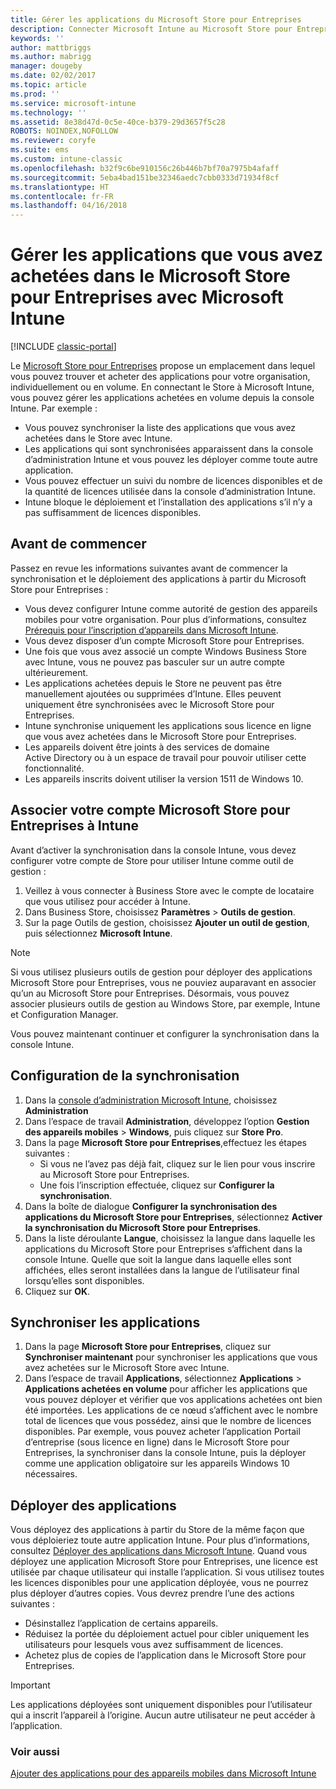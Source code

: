```yaml
---
title: Gérer les applications du Microsoft Store pour Entreprises
description: Connecter Microsoft Intune au Microsoft Store pour Entreprises pour gérer et déployer des applications achetées en volume à partir de la console Intune
keywords: ''
author: mattbriggs
ms.author: mabrigg
manager: dougeby
ms.date: 02/02/2017
ms.topic: article
ms.prod: ''
ms.service: microsoft-intune
ms.technology: ''
ms.assetid: 8e38d47d-0c5e-40ce-b379-29d3657f5c28
ROBOTS: NOINDEX,NOFOLLOW
ms.reviewer: coryfe
ms.suite: ems
ms.custom: intune-classic
ms.openlocfilehash: b32f9c6be910156c26b446b7bf70a7975b4afaff
ms.sourcegitcommit: 5eba4bad151be32346aedc7cbb0333d71934f8cf
ms.translationtype: HT
ms.contentlocale: fr-FR
ms.lasthandoff: 04/16/2018
---
```

# <a name="manage-apps-you-purchased-from-the-microsoft-store-for-business-with-microsoft-intune"></a>Gérer les applications que vous avez achetées dans le Microsoft Store pour Entreprises avec Microsoft Intune

[!INCLUDE [classic-portal](../includes/classic-portal.md)]

Le [Microsoft Store pour Entreprises](https://www.microsoft.com/business-store) propose un emplacement dans lequel vous pouvez trouver et acheter des applications pour votre organisation, individuellement ou en volume. En connectant le Store à Microsoft Intune, vous pouvez gérer les applications achetées en volume depuis la console Intune. Par exemple :
* Vous pouvez synchroniser la liste des applications que vous avez achetées dans le Store avec Intune.
* Les applications qui sont synchronisées apparaissent dans la console d’administration Intune et vous pouvez les déployer comme toute autre application.
* Vous pouvez effectuer un suivi du nombre de licences disponibles et de la quantité de licences utilisée dans la console d’administration Intune.
* Intune bloque le déploiement et l’installation des applications s’il n’y a pas suffisamment de licences disponibles.

## <a name="before-you-start"></a>Avant de commencer
Passez en revue les informations suivantes avant de commencer la synchronisation et le déploiement des applications à partir du Microsoft Store pour Entreprises :
* Vous devez configurer Intune comme autorité de gestion des appareils mobiles pour votre organisation. Pour plus d’informations, consultez [Prérequis pour l’inscription d’appareils dans Microsoft Intune](prerequisites-for-enrollment.md).
* Vous devez disposer d’un compte Microsoft Store pour Entreprises.
* Une fois que vous avez associé un compte Windows Business Store avec Intune, vous ne pouvez pas basculer sur un autre compte ultérieurement.
* Les applications achetées depuis le Store ne peuvent pas être manuellement ajoutées ou supprimées d’Intune. Elles peuvent uniquement être synchronisées avec le Microsoft Store pour Entreprises.
* Intune synchronise uniquement les applications sous licence en ligne que vous avez achetées dans le Microsoft Store pour Entreprises.
* Les appareils doivent être joints à des services de domaine Active Directory ou à un espace de travail pour pouvoir utiliser cette fonctionnalité.
* Les appareils inscrits doivent utiliser la version 1511 de Windows 10.

## <a name="associate-your-microsoft-store-for-business-account-with-intune"></a>Associer votre compte Microsoft Store pour Entreprises à Intune
Avant d’activer la synchronisation dans la console Intune, vous devez configurer votre compte de Store pour utiliser Intune comme outil de gestion :
1. Veillez à vous connecter à Business Store avec le compte de locataire que vous utilisez pour accéder à Intune.
2. Dans Business Store, choisissez **Paramètres** > **Outils de gestion**.
3. Sur la page Outils de gestion, choisissez **Ajouter un outil de gestion**, puis sélectionnez **Microsoft Intune**.

> [!NOTE]
> Si vous utilisez plusieurs outils de gestion pour déployer des applications Microsoft Store pour Entreprises, vous ne pouviez auparavant en associer qu’un au Microsoft Store pour Entreprises. Désormais, vous pouvez associer plusieurs outils de gestion au Windows Store, par exemple, Intune et Configuration Manager.

Vous pouvez maintenant continuer et configurer la synchronisation dans la console Intune.

## <a name="configure-synchronization"></a>Configuration de la synchronisation

1. Dans la [console d’administration Microsoft Intune](https://manage.microsoft.com), choisissez **Administration**
2. Dans l’espace de travail **Administration**, développez l’option **Gestion des appareils mobiles** > **Windows**, puis cliquez sur **Store Pro**.
3. Dans la page **Microsoft Store pour Entreprises**,effectuez les étapes suivantes :
   * Si vous ne l’avez pas déjà fait, cliquez sur le lien pour vous inscrire au Microsoft Store pour Entreprises.
   * Une fois l’inscription effectuée, cliquez sur **Configurer la synchronisation**.
4. Dans la boîte de dialogue **Configurer la synchronisation des applications du Microsoft Store pour Entreprises**, sélectionnez **Activer la synchronisation du Microsoft Store pour Entreprises**.
5. Dans la liste déroulante **Langue**, choisissez la langue dans laquelle les applications du Microsoft Store pour Entreprises s’affichent dans la console Intune. Quelle que soit la langue dans laquelle elles sont affichées, elles seront installées dans la langue de l’utilisateur final lorsqu’elles sont disponibles.
6. Cliquez sur **OK**.

## <a name="synchronize-apps"></a>Synchroniser les applications

1. Dans la page **Microsoft Store pour Entreprises**, cliquez sur **Synchroniser maintenant** pour synchroniser les applications que vous avez achetées sur le Microsoft Store avec Intune.
2. Dans l’espace de travail **Applications**, sélectionnez **Applications** > **Applications achetées en volume** pour afficher les applications que vous pouvez déployer et vérifier que vos applications achetées ont bien été importées. Les applications de ce nœud s’affichent avec le nombre total de licences que vous possédez, ainsi que le nombre de licences disponibles.
Par exemple, vous pouvez acheter l’application Portail d’entreprise (sous licence en ligne) dans le Microsoft Store pour Entreprises, la synchroniser dans la console Intune, puis la déployer comme une application obligatoire sur les appareils Windows 10 nécessaires. 


## <a name="deploy-apps"></a>Déployer des applications

Vous déployez des applications à partir du Store de la même façon que vous déploieriez toute autre application Intune. Pour plus d’informations, consultez [Déployer des applications dans Microsoft Intune](deploy-apps-in-microsoft-intune.md).
Quand vous déployez une application Microsoft Store pour Entreprises, une licence est utilisée par chaque utilisateur qui installe l’application. Si vous utilisez toutes les licences disponibles pour une application déployée, vous ne pourrez plus déployer d’autres copies. Vous devrez prendre l’une des actions suivantes :
* Désinstallez l’application de certains appareils.
* Réduisez la portée du déploiement actuel pour cibler uniquement les utilisateurs pour lesquels vous avez suffisamment de licences.
* Achetez plus de copies de l’application dans le Microsoft Store pour Entreprises.

> [!Important]
> Les applications déployées sont uniquement disponibles pour l’utilisateur qui a inscrit l’appareil à l’origine. Aucun autre utilisateur ne peut accéder à l’application.


### <a name="see-also"></a>Voir aussi
[Ajouter des applications pour des appareils mobiles dans Microsoft Intune](add-apps-for-mobile-devices-in-microsoft-intune.md)
